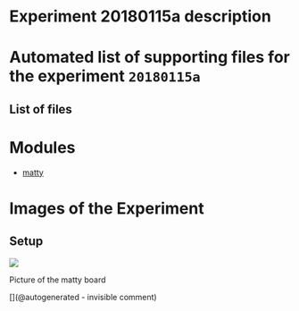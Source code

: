 # Experiment 20180115a description





# Automated list of supporting files for the __experiment `20180115a`__

## List of files




# Modules

* [matty](/matty/)




# Images of the Experiment

## Setup

![](/matty/images/IMG_20180115_194856.jpg)

Picture of the matty board










[](@autogenerated - invisible comment)